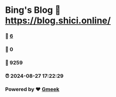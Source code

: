 # Bing's Blog :link: https://blog.shici.online/ 
### :page_facing_up: [6](https://blog.shici.online//tag.html) 
### :speech_balloon: 0 
### :hibiscus: 9259 
### :alarm_clock: 2024-08-27 17:22:29 
### Powered by :heart: [Gmeek](https://github.com/Meekdai/Gmeek)
